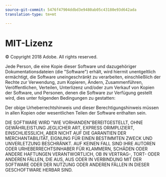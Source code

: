 ```yaml
---
source-git-commit: 5476f47904ddbd3e9480ab05c43180e93d642ada
translation-type: tm+mt

---
```

# MIT-Lizenz

© Copyright 2018 Adobe. All rights reserved.

Jede Person, die eine Kopie dieser Software und dazugehöriger Dokumentationsdateien (die &quot;Software&quot;) erhält, wird hiermit unentgeltlich ermächtigt, die Software uneingeschränkt zu verarbeiten, einschließlich der Rechte zur Verwendung, zum Kopieren, Ändern, Zusammenführen, Veröffentlichen, Verteilen, Unterlizenz und/oder zum Verkauf von Kopien der Software, und Personen, denen die Software zur Verfügung gestellt wird, dies unter folgenden Bedingungen zu gestatten:

Der obige Urheberrechtshinweis und dieser Berechtigungshinweis müssen in allen Kopien oder wesentlichen Teilen der Software enthalten sein.

DIE SOFTWARE WIRD &quot;WIE VORHANDEN&quot;BEREITGESTELLT, OHNE GEWÄHRLEISTUNG JEGLICHER ART, EXPRESS ORIMPLIZIERT, EINSCHLIESSLICH, ABER NICHT AUF DIE GARANTIEN DER MERCHANTABILITÄT, EIGNUNG FÜR EINEN BESTIMMTEN ZWECK UND UNVERLETZUNG BESCHRÄNKT. AUF KEINEN FALL SIND IHRE AUTOREN ODER URHEBERRECHTSINHABER FÜR KLAMMERN, SCHÄDEN ODER ANDERE HAFTUNGEN VERANTWORTLICH, OB IN VERTRAG-, TORT- ODER ANDEREN FÄLLEN, DIE AUS, AUS ODER IN VERBINDUNG MIT DER SOFTWARE ODER DER NUTZUNG ODER ANDEREN FÄLLEN IN DIESER GESCHOFTWARE HERBAR SIND.
